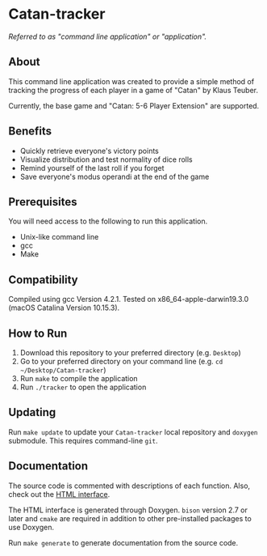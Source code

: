 # Catan-tracker
_Referred to as "command line application" or "application"._

## About
This command line application was created to provide a simple method of tracking the progress of each player in a game of "Catan" by Klaus Teuber.

Currently, the base game and "Catan: 5-6 Player Extension" are supported.

## Benefits
* Quickly retrieve everyone's victory points
* Visualize distribution and test normality of dice rolls
* Remind yourself of the last roll if you forget
* Save everyone's modus operandi at the end of the game

## Prerequisites
You will need access to the following to run this application.

* Unix-like command line
* gcc
* Make

## Compatibility
Compiled using gcc Version 4.2.1. Tested on x86_64-apple-darwin19.3.0 (macOS Catalina Version 10.15.3).

## How to Run
1. Download this repository to your preferred directory (e.g. `Desktop`)
2. Go to your preferred directory on your command line (e.g. `cd ~/Desktop/Catan-tracker`)
3. Run `make` to compile the application
4. Run `./tracker` to open the application

## Updating
Run `make update` to update your `Catan-tracker` local repository and `doxygen` submodule. This requires command-line `git`.

## Documentation
The source code is commented with descriptions of each function. Also, check out the [HTML interface](https://rpatelpj.github.io/Catan-tracker).

The HTML interface is generated through Doxygen. `bison` version 2.7 or later and `cmake` are required in addition to other pre-installed packages to use Doxygen.

Run `make generate` to generate documentation from the source code.
